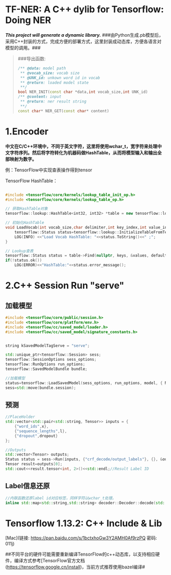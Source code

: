 # TF-NER:  A C++ dylib for Tensorflow: Doing NER
***This project will generate a dynamic library.***
###由Python生成.pb模型后，采用C++封装的方式，完成方便的部署方式，这里封装成动态库，方便各语言对模型的调用。###
> ###导出函数:
> ```c++
> /** @data: model path
>  ** @vocab_size: vocab size
>  ** @UNK_id: unkown word id in vocab
>  ** @return: loaded model state
>  **/ 
> bool NER_INIT(const char *data,int vocab_size,int UNK_id)
> /** @content: input
>  ** @return: ner result string
>  **/
> const char* NER_GET(const char* content)
> ```

# 1.Encoder
**中文在C/C++环境中，不同于英文字符，这里将使用wchar_t，宽字符来处理中文字符序列。然后将字符转化为机器码做HashTable，从而将模型输入和输出全部映射为数字。**

例：TensorFlow中实现查表操作得到tensor

TensorFlow HashTable：

```c++

#include <tensorflow/core/kernels/lookup_table_init_op.h>
#include <tensorflow/core/kernels/lookup_table_op.h>

// 获取HashTable对象
tensorflow::lookup::HashTable<int32, int32> *table = new tensorflow::lookup::HashTable<int32, int32>(nullptr,nullptr);

// 初始化HashTable
void LoadVocab(int vocab_size,char delimiter,int key_index,int value_index){
    tensorflow::Status status=tensorflow::lookup::InitializeTableFromTextFile(vocab, vocab_size, delimiter, key_index, value_index, env, table);
    LOG(INFO) <<"Load Vocab HashTable: "<<status.ToString()<<" ;";
}

// Lookup查表
tensorflow::Status status = table->Find(nullptr, keys, &values, default_v);
if(!status.ok())
    LOG(ERROR)<<"HashTable:"<<status.error_message();
```

# 2.C++ Session Run "serve"

## 加载模型

```c++
#include <tensorflow/core/public/session.h>
#include <tensorflow/core/platform/env.h>
#include <tensorflow/cc/saved_model/loader.h>
#include <tensorflow/cc/saved_model/signature_constants.h>


string kSavedModelTagServe = "serve";

std::unique_ptr<tensorflow::Session> sess;
tensorflow::SessionOptions sess_options;
tensorflow::RunOptions run_options;
tensorflow::SavedModelBundle bundle;

//加载模型
status=tensorflow::LoadSavedModel(sess_options, run_options, model, { NER_LSTM::kSavedModelTagServe }, &bundle);
sess=std::move(bundle.session);
```

## 预测

```c++
//PlaceHolder
std::vector<std::pair<std::string, Tensor>> inputs = {
    {"word_ids",x},
    {"sequence_lengths",l},
    {"dropout",dropout}
};

//Outputs
std::vector<Tensor> outputs;
Status status = sess->Run(inputs, {"crf_decode/output_labels"}, {}, &outputs);
Tensor result=outputs[0];
std::cout<<result.tensor<int, 2>()<<std::endl;//Result Label ID
```

## Label信息还原
```c++
//内联函数还原label id对应标签，同样字符以wchar_t处理。
inline std::map<std::string,std::string> decoder::Decoder::decode(std::wstring &stc, Tensor &result, long size)
```

# Tensorflow 1.13.2: C++ Include & Lib

[Mac](链接: https://pan.baidu.com/s/1bctxhoGw3Y2AMH0Af9rzPQ  密码: 011j)

##不同平台的硬件可能需要重新编译TensorFlow的c++动态库，以支持相应硬件，编译方式参考[TensorFlow官方文档(https://tensorflow.google.cn/install)，当前方式推荐使用bazel编译#
